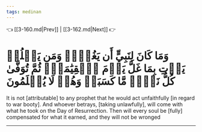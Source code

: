 ```yaml
---
tags: medinan
---
```


👈 [[3-160.md|Prev]] | [[3-162.md|Next]] 👉

# وَمَا كَانَ لِنَبِيٍّ أَن يَغُلَّۚ وَمَن يَغۡلُلۡ يَأۡتِ بِمَا غَلَّ يَوۡمَ ٱلۡقِيَٰمَةِۚ ثُمَّ تُوَفَّىٰ كُلُّ نَفۡسٖ مَّا كَسَبَتۡ وَهُمۡ لَا يُظۡلَمُونَ

It is not [attributable] to any prophet that he would act unfaithfully [in regard to war booty]. And whoever betrays, [taking unlawfully], will come with what he took on the Day of Resurrection. Then will every soul be [fully] compensated for what it earned, and they will not be wronged

---

